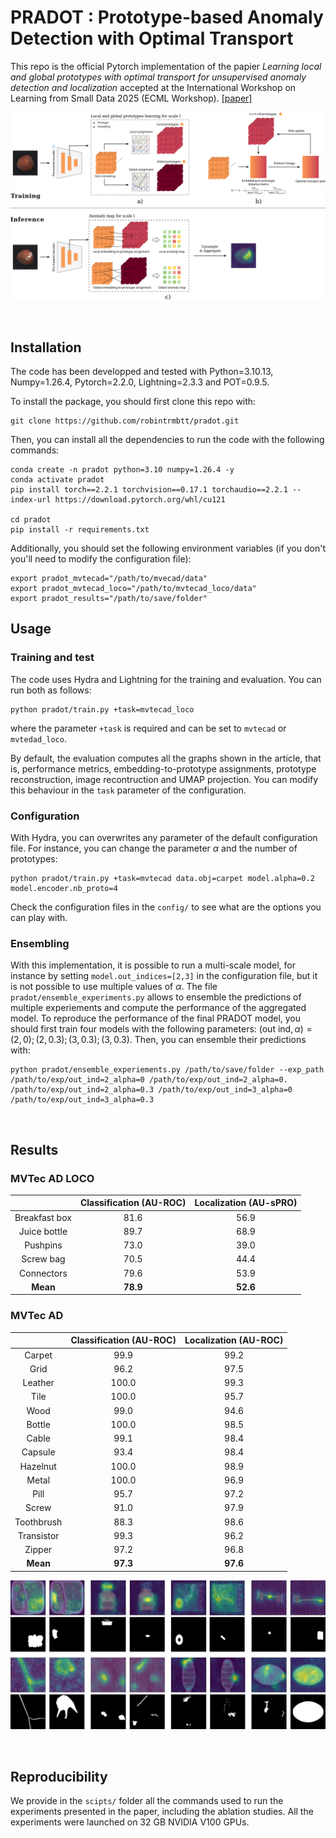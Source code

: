 # PRADOT : Prototype-based Anomaly Detection with Optimal Transport

This repo is the official Pytorch implementation of the papier *Learning local and global prototypes with optimal transport for unsupervised anomaly detection and localization* accepted at the International Workshop on Learning from Small Data 2025 (ECML Workshop). [[paper]](https://arxiv.org/abs/2508.12927)

![method overwiew](images/method_overview.jpg)

&nbsp;

## Installation

The code has been developped and tested with Python=3.10.13, Numpy=1.26.4, Pytorch=2.2.0, Lightning=2.3.3 and POT=0.9.5.

To install the package, you should first clone this repo with:
```
git clone https://github.com/robintrmbtt/pradot.git
```

Then, you can install all the dependencies to run the code with the following commands:
```
conda create -n pradot python=3.10 numpy=1.26.4 -y
conda activate pradot
pip install torch==2.2.1 torchvision==0.17.1 torchaudio==2.2.1 --index-url https://download.pytorch.org/whl/cu121

cd pradot
pip install -r requirements.txt
```
Additionally, you should set the following environment variables (if you don't you'll need to modify the configuration file):
```
export pradot_mvtecad="/path/to/mvecad/data"
export pradot_mvtecad_loco="/path/to/mvtecad_loco/data"
export pradot_results="/path/to/save/folder"
```

## Usage

### Training and test

The code uses Hydra and Lightning for the training and evaluation. You can run both as follows:
```
python pradot/train.py +task=mvtecad_loco
```

where the parameter ```+task``` is required and can be set to ```mvtecad``` or ```mvtedad_loco```.

By default, the evaluation computes all the graphs shown in the article, that is, performance metrics, embedding-to-prototype assignments, prototype reconstruction, image recontruction and UMAP projection. You can modify this behaviour in the ```task``` parameter of the configuration.

### Configuration

With Hydra, you can overwrites any parameter of the default configuration file. For instance, you can change the parameter $\alpha$ and the number of prototypes:

```
python pradot/train.py +task=mvtecad data.obj=carpet model.alpha=0.2 model.encoder.nb_proto=4
```

Check the configuration files in the ```config/``` to see what are the options you can play with.

### Ensembling

With this implementation, it is possible to run a multi-scale model, for instance by setting ```model.out_indices=[2,3]``` in the configuration file, but it is not possible to use multiple values of $\alpha$. The file ```pradot/ensemble_experiments.py``` allows to ensemble the predictions of multiple experiements and compute the performance of the aggregated model. 
To reproduce the performance of the final PRADOT model, you should first train four models with the following parameters: $(\text{out ind}, \alpha) = (2, 0); (2, 0.3); (3, 0.3); (3, 0.3)$. Then, you can ensemble their predictions with:

```
python pradot/ensemble_experiements.py /path/to/save/folder --exp_path /path/to/exp/out_ind=2_alpha=0 /path/to/exp/out_ind=2_alpha=0. /path/to/exp/out_ind=2_alpha=0.3 /path/to/exp/out_ind=3_alpha=0 /path/to/exp/out_ind=3_alpha=0.3
```

&nbsp;

## Results

### MVTec AD LOCO
|                | Classification (AU-ROC) | Localization (AU-sPRO) |
|:--------------:|:--------------:|:------------:|
| Breakfast box  | 81.6 | 56.9  |
| Juice bottle   | 89.7 | 68.9  |
| Pushpins       | 73.0 | 39.0  |
| Screw bag      | 70.5 | 44.4  |
| Connectors     | 79.6 | 53.9  |
| **Mean**           | **78.9** | **52.6**  |

### MVTec AD
|                | Classification (AU-ROC) | Localization (AU-ROC) |
|:--------------:|:--------------:|:------------:|
| Carpet    | 99.9 | 99.2  |
| Grid      | 96.2 | 97.5  |
| Leather   | 100.0| 99.3  |
| Tile      | 100.0| 95.7  |
| Wood      | 99.0 | 94.6  |
| Bottle    | 100.0| 98.5  |
| Cable     | 99.1 | 98.4  |
| Capsule   | 93.4 | 98.4  |
| Hazelnut  | 100.0| 98.9  |
| Metal     | 100.0| 96.9  |
| Pill      | 95.7 | 97.2  |
| Screw     | 91.0 | 97.9  |
| Toothbrush| 88.3 | 98.6  |
| Transistor| 99.3 | 96.2  |
| Zipper    | 97.2 | 96.8  |
| **Mean**           | **97.3** | **97.6**  |

![method overwiew](images/figure_anomaps.jpg)

&nbsp;

## Reproducibility

We provide in the ```scipts/``` folder all the commands used to run the experiments presented in the paper, including the ablation studies. All the experiments were launched on 32 GB NVIDIA V100 GPUs.
